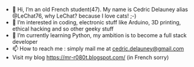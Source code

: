 - 👋 Hi, I’m an old French student(47). My name is Cedric Delauney alias @LeChat76, why LeChat? because I love cats!  ;-)
- 👀 I’m interested in coding, electronic stuff like Arduino, 3D printing, ethical hacking and so other geeky stuff
- 🌱 I’m currently learning Python, my ambition is to become a full stack developer
- 📫 How to reach me : simply mail me at cedric.delauney@gmail.com
- Visit my blog https://mr-r080t.blogspot.com/ (in French sorry)

<!---
LeChat76/LeChat76 is a ✨ special ✨ repository because its `README.md` (this file) appears on your GitHub profile.
You can click the Preview link to take a look at your changes.
--->
